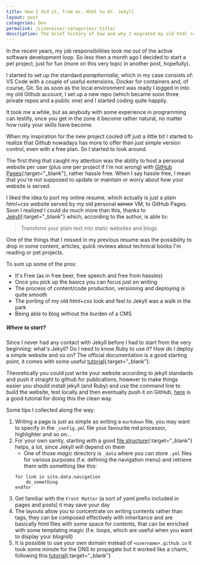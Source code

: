 ```yaml
---
title: How I did it, from mr. Html to dr. Jekyll
layout: post
categories: Dev 
permalink: /Linenoise/:categories/:title/
description: The brief history of how and why I migrated my old html resume to GitHub pages, which by the way gave me the opportunity and the inspiration to add a small technical blog (which you are reading right now) using Jekyll. No CMSs were harmed in the making of this blog.
---
```


In the recent years, my job responsibilities took me out of the active software development loop. So less then a month ago I decided to start a pet project, just for fun (more on this very topic in another post, hopefully). 

I started to set up the standard *paraphernalia*, which in my case consists of: VS Code with a couple of useful extensions, Docker for containers and, of course, Git. So as soon as the local environment was ready I logged in into my old Github account, I set up a new repo (which became soon three private repos and a public one) and I started coding quite happily. 

It took me a while, but as anybody with some experience in programming can testify, once you get in the zone it become rather natural, no matter how rusty your skills have become. 

When my inspiration for the new project cooled off just a little bit I started to realize that Github nowadays has more to offer than just simple version control, even with a free plan. So I started to look around.

The first thing that caught my attention was the ability to host a personal website per user (plus one per project if I'm not wrong) with [GitHub Pages](https://pages.github.com/){:target="_blank"}, rather hassle free. When I say hassle free, I mean that you're not supposed to update or maintain or worry about how your website is served.

I liked the idea to port my online resume, which actually is just a plain *html+css* website served by my old personal ~~server~~ VM, to GitHub Pages. Soon I realized I could do much more than this, thanks to [Jekyll](https://jekyllrb.com/){:target="_blank"} which, according to the author, is able to:
> Transform your plain text into static websites and blogs

One of the things that I missed in my previous resume was the possibility to drop in some content, articles, quick reviews about technical books I'm reading or pet projects.  

To sum up some of the pros:
- It's Free (as in free beer, free speech and free from hassles)
- Once you pick up the basics you can focus just on writing
- The process of content/code production, versioning and deploying is quite smooth
- The porting of my old *html+css* look and feel to Jekyll was a walk in the park
- Being able to blog without the burden of a CMS

##### Where to start?
Since I never had any contact with Jekyll before I had to start from the very beginning: what's Jekyll? Do I need to know Ruby to use it? How do I deploy a simple website and so on?
The official documentation is a good starting point, it comes with some useful [tutorial](https://jekyllrb.com/tutorials/convert-site-to-jekyll/){:target="_blank"}.

Theoretically you could just write your website according to jekyll standards and push it straight to github for publications, however to make things easier you should install jekyll (and Ruby) and use the command line to build the website, test locally and then eventually push it on GitHub, [here](https://docs.github.com/en/pages/setting-up-a-github-pages-site-with-jekyll/creating-a-github-pages-site-with-jekyll) is a good tutorial for doing this the clean way.

Some tips I collected along the way:
1. Writing a page is just as simple as writing a `markdown` file, you may want to specify in the `_config.yml` file your favourite md processor, highlighter and so on... 
2. For your own sanity, starting with a good [file structure](https://jekyllrb.com/docs/structure/){:target="_blank"} helps, a lot, since Jekyll will depend on them
    - One of those *magic* directory is `_data` where you can store `.yml` files for various purposes (f.e. defining the navigation menu) and retrieve them with something like this:
    ```
    for link in site.data.navigation 
        do_something
    endfor
    ```
3. Get familiar with the `Front Matter` (a sort of yaml prefix included in pages and posts) it may save your day
4. The layouts allow you to concentrate on writing contents rather than tags, they can be composed effectively with inheritance and are basically html files with some space for contents, that can be enriched with some templating magic (f.e. loops, which are useful when you want to display your blogroll)
5. It is possible to use your own domain instead of `<username>.github.io` it took some minute for the DNS to propagate but it worked like a charm, following this [tutorial](https://docs.github.com/en/pages/configuring-a-custom-domain-for-your-github-pages-site/about-custom-domains-and-github-pages){:target="_blank"} 


